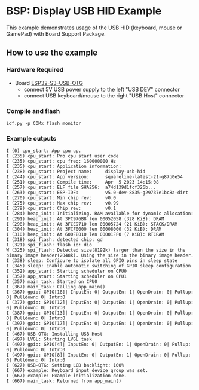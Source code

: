 # BSP: Display USB HID Example

This example demonstrates usage of the USB HID (keyboard, mouse or GamePad) with Board Support Package.

## How to use the example

### Hardware Required

* Board [ESP32-S3-USB-OTG](https://docs.espressif.com/projects/espressif-esp-dev-kits/en/latest/esp32s3/esp32-s3-usb-otg/user_guide.html)
  - connect 5V USB power supply to the left "USB DEV" connector
  - connect USB keyboard/mouse to the right "USB Host" connector

### Compile and flash

```
idf.py -p COMx flash monitor
```

### Example outputs

```
I (0) cpu_start: App cpu up.
I (235) cpu_start: Pro cpu start user code
I (235) cpu_start: cpu freq: 160000000 Hz
I (235) cpu_start: Application information:
I (238) cpu_start: Project name:     display-usb-hid
I (244) cpu_start: App version:      squareline-latest-21-g87b0e54
I (251) cpu_start: Compile time:     Apr  5 2023 14:15:08
I (257) cpu_start: ELF file SHA256:  a74d139d1fcf326b...
I (263) cpu_start: ESP-IDF:          v5.0-dev-8835-g29737e1bc8a-dirt
I (270) cpu_start: Min chip rev:     v0.0
I (275) cpu_start: Max chip rev:     v0.99
I (279) cpu_start: Chip rev:         v0.1
I (284) heap_init: Initializing. RAM available for dynamic allocation:
I (291) heap_init: At 3FC976B8 len 00052058 (328 KiB): DRAM
I (298) heap_init: At 3FCE9710 len 00005724 (21 KiB): STACK/DRAM
I (304) heap_init: At 3FCF0000 len 00008000 (32 KiB): DRAM
I (310) heap_init: At 600FE010 len 00001FF0 (7 KiB): RTCRAM
I (318) spi_flash: detected chip: gd
I (321) spi_flash: flash io: dio
W (325) spi_flash: Detected size(8192k) larger than the size in the binary image header(2048k). Using the size in the binary image header.
I (338) sleep: Configure to isolate all GPIO pins in sleep state
I (345) sleep: Enable automatic switching of GPIO sleep configuration
I (352) app_start: Starting scheduler on CPU0
I (357) app_start: Starting scheduler on CPU1
I (357) main_task: Started on CPU0
I (367) main_task: Calling app_main()
I (367) gpio: GPIO[18]| InputEn: 0| OutputEn: 1| OpenDrain: 0| Pullup: 0| Pulldown: 0| Intr:0
I (377) gpio: GPIO[12]| InputEn: 0| OutputEn: 1| OpenDrain: 0| Pullup: 0| Pulldown: 0| Intr:0
I (387) gpio: GPIO[13]| InputEn: 0| OutputEn: 1| OpenDrain: 0| Pullup: 0| Pulldown: 0| Intr:0
I (397) gpio: GPIO[17]| InputEn: 0| OutputEn: 1| OpenDrain: 0| Pullup: 0| Pulldown: 0| Intr:0
I (467) USB-OTG: Installing USB Host
I (497) LVGL: Starting LVGL task
I (497) gpio: GPIO[4]| InputEn: 0| OutputEn: 1| OpenDrain: 0| Pullup: 0| Pulldown: 0| Intr:0
I (497) gpio: GPIO[8]| InputEn: 0| OutputEn: 1| OpenDrain: 0| Pullup: 0| Pulldown: 0| Intr:0
I (627) USB-OTG: Setting LCD backlight: 100%
I (667) example: Keyboard input device group was set.
I (667) example: Example initialization done.
I (667) main_task: Returned from app_main()
```
